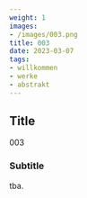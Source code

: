 ```yaml
---
weight: 1
images:
- /images/003.png
title: 003
date: 2023-03-07
tags:
- willkommen
- werke
- abstrakt
---
```


## Title
003

### Subtitle
tba.